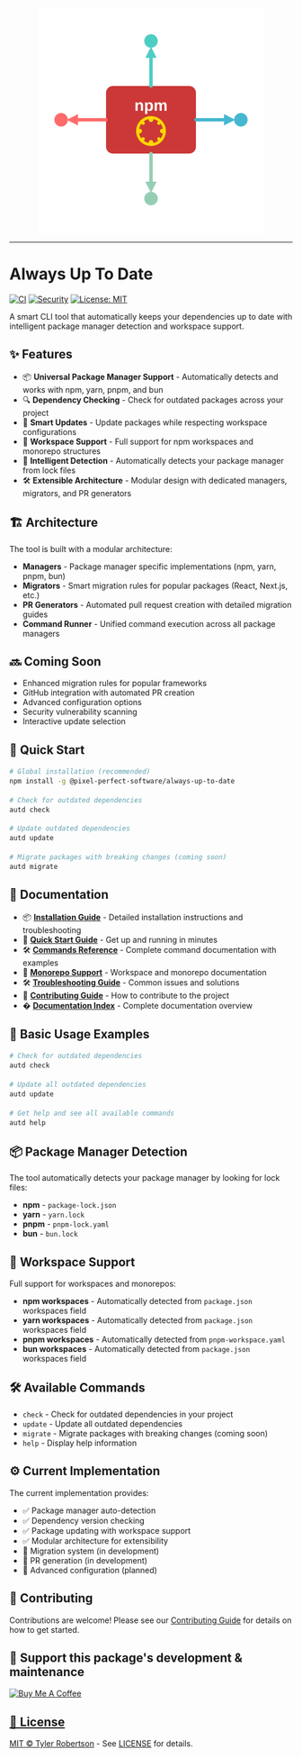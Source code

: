 <p align="center">
  <img src="./assets/logo.svg" />
</p>
<hr />

# Always Up To Date

[![CI](https://github.com/pixel-perfect-software/always-up-to-date/workflows/CI/badge.svg)](https://github.com/pixel-perfect-software/always-up-to-date/actions/workflows/ci.yml)
[![Security](https://github.com/pixel-perfect-software/always-up-to-date/workflows/Security/badge.svg)](https://github.com/pixel-perfect-software/always-up-to-date/actions/workflows/security.yml)
[![License: MIT](https://img.shields.io/badge/License-MIT-yellow.svg)](https://opensource.org/licenses/MIT)

A smart CLI tool that automatically keeps your dependencies up to date with intelligent package manager detection and workspace support.

## ✨ Features

- 📦 **Universal Package Manager Support** - Automatically detects and works with npm, yarn, pnpm, and bun
- 🔍 **Dependency Checking** - Check for outdated packages across your project
- 🚀 **Smart Updates** - Update packages while respecting workspace configurations
- 🏢 **Workspace Support** - Full support for npm workspaces and monorepo structures
- 🎯 **Intelligent Detection** - Automatically detects your package manager from lock files
- 🛠️ **Extensible Architecture** - Modular design with dedicated managers, migrators, and PR generators

## 🏗️ Architecture

The tool is built with a modular architecture:

- **Managers** - Package manager specific implementations (npm, yarn, pnpm, bun)
- **Migrators** - Smart migration rules for popular packages (React, Next.js, etc.)
- **PR Generators** - Automated pull request creation with detailed migration guides
- **Command Runner** - Unified command execution across all package managers

## 🔜 Coming Soon

- Enhanced migration rules for popular frameworks
- GitHub integration with automated PR creation
- Advanced configuration options
- Security vulnerability scanning
- Interactive update selection

## 🚀 Quick Start

```bash
# Global installation (recommended)
npm install -g @pixel-perfect-software/always-up-to-date

# Check for outdated dependencies
autd check

# Update outdated dependencies
autd update

# Migrate packages with breaking changes (coming soon)
autd migrate
```

## 📖 Documentation

- 📦 **[Installation Guide](./docs/installation.md)** - Detailed installation instructions and troubleshooting
- 🚀 **[Quick Start Guide](./docs/quick-start.md)** - Get up and running in minutes
- 🛠️ **[Commands Reference](./docs/commands.md)** - Complete command documentation with examples
- 🏢 **[Monorepo Support](./docs/monorepo_support.md)** - Workspace and monorepo documentation
- 🛠️ **[Troubleshooting Guide](./docs/troubleshooting.md)** - Common issues and solutions
- 🤝 **[Contributing Guide](./docs/contributing.md)** - How to contribute to the project
- � **[Documentation Index](./docs/README.md)** - Complete documentation overview

## 🔧 Basic Usage Examples

```bash
# Check for outdated dependencies
autd check

# Update all outdated dependencies
autd update

# Get help and see all available commands
autd help
```

## 📦 Package Manager Detection

The tool automatically detects your package manager by looking for lock files:

- **npm** - `package-lock.json`
- **yarn** - `yarn.lock`
- **pnpm** - `pnpm-lock.yaml`
- **bun** - `bun.lock`

## 🏢 Workspace Support

Full support for workspaces and monorepos:

- **npm workspaces** - Automatically detected from `package.json` workspaces field
- **yarn workspaces** - Automatically detected from `package.json` workspaces field
- **pnpm workspaces** - Automatically detected from `pnpm-workspace.yaml`
- **bun workspaces** - Automatically detected from `package.json` workspaces field

## 🛠️ Available Commands

- `check` - Check for outdated dependencies in your project
- `update` - Update all outdated dependencies
- `migrate` - Migrate packages with breaking changes (coming soon)
- `help` - Display help information

## ⚙️ Current Implementation

The current implementation provides:

- ✅ Package manager auto-detection
- ✅ Dependency version checking
- ✅ Package updating with workspace support
- ✅ Modular architecture for extensibility
- 🚧 Migration system (in development)
- 🚧 PR generation (in development)
- 🚧 Advanced configuration (planned)

## 🤝 Contributing

Contributions are welcome! Please see our [Contributing Guide](./docs/contributing.md) for details on how to get started.

## 💸 Support this package's development & maintenance

<a href="https://www.buymeacoffee.com/tylernrobertson" target="_blank"><img src="https://cdn.buymeacoffee.com/buttons/v2/default-blue.png" alt="Buy Me A Coffee" style="height: 50px !important;width: 217px !important;" >

## 📝 License

MIT © [Tyler Robertson](https://github.com/TylerNRobertson) - See [LICENSE](LICENSE) for details.
